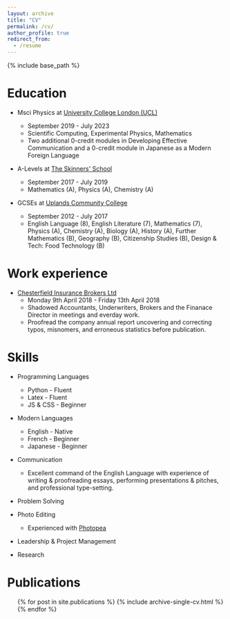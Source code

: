 ```yaml
---
layout: archive
title: "CV"
permalink: /cv/
author_profile: true
redirect_from:
  - /resume
---
```


{% include base_path %}

Education
======
* Msci Physics at [University College London (UCL)](https://www.ucl.ac.uk/)
  * September 2019 - July 2023
  * Scientific Computing, Experimental Physics, Mathematics
  * Two additional 0-credit modules in Developing Effective Communication and a 0-credit module in Japanese as a Modern Foreign Language
  
* A-Levels at [The Skinners' School](https://www.skinners-school.co.uk/)
  * September 2017 - July 2019
  * Mathematics (A), Physics (A), Chemistry (A)
  
* GCSEs at [Uplands Community College](https://www.uplandscc.com/)
  * September 2012 - July 2017
  * English Language (8), English Literature (7), Mathematics (7), Physics (A), Chemistry (A), Biology (A), History (A), Further Mathematics (B), Geography (B), Citizenship Studies (B), Design & Tech: Food Technology (B)

Work experience
======

* [Chesterfield Insurance Brokers Ltd](https://www.chesterfieldgroup.co.uk/)
  * Monday 9th April 2018 - Friday 13th April 2018
  * Shadowed Accountants, Underwriters, Brokers and the Finanace Director in meetings and everday work.
  * Proofread the company annual report uncovering and correcting typos, misnomers, and erroneous statistics before publication.
  
Skills
======
* Programming Languages
  * Python             - Fluent
  * Latex              - Fluent
  * JS & CSS           - Beginner

* Modern Languages
  * English            - Native
  * French             - Beginner
  * Japanese           - Beginner

* Communication
  * Excellent command of the English Language with experience of writing & proofreading essays, performing presentations & pitches, and professional type-setting.
  
* Problem Solving

* Photo Editing
  * Experienced with [Photopea](https://www.photopea.com/)

* Leadership & Project Management

* Research

Publications
======
  <ul>{% for post in site.publications %}
    {% include archive-single-cv.html %}
  {% endfor %}</ul>
